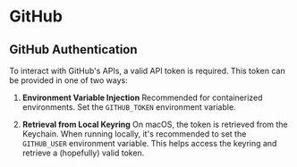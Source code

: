 # GitHub

## GitHub Authentication

To interact with GitHub's APIs, a valid API token is required. This token can be provided in one of two ways:

1. **Environment Variable Injection**
    Recommended for containerized environments.
    Set the `GITHUB_TOKEN` environment variable.

2. **Retrieval from Local Keyring**
    On macOS, the token is retrieved from the Keychain.
    When running locally, it's recommended to set the `GITHUB_USER` environment variable.
    This helps access the keyring and retrieve a (hopefully) valid token.

